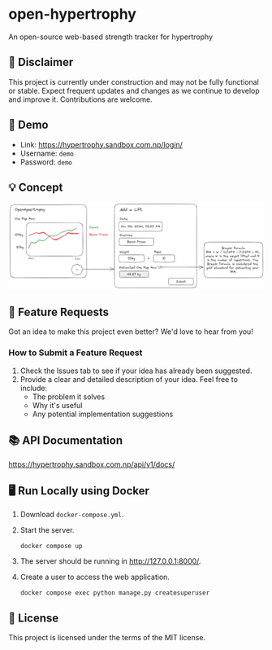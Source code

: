 # open-hypertrophy

An open-source web-based strength tracker for hypertrophy

## 🚧 Disclaimer

This project is currently under construction and may not be fully functional or stable. Expect frequent updates and changes as we continue to develop and improve it. Contributions are welcome.

## 🎥 Demo

- Link: https://hypertrophy.sandbox.com.np/login/
- Username: `demo`
- Password: `demo`

## 💡 Concept

![Concept](excalidraws/concept.excalidraw.png)

## 🌟 Feature Requests

Got an idea to make this project even better? We'd love to hear from you!

### How to Submit a Feature Request

1. Check the Issues tab to see if your idea has already been suggested.
1. Provide a clear and detailed description of your idea. Feel free to include:
   - The problem it solves
   - Why it's useful
   - Any potential implementation suggestions

## 📚 API Documentation

https://hypertrophy.sandbox.com.np/api/v1/docs/

## 🖥️ Run Locally using Docker

1. Download `docker-compose.yml`.
1. Start the server.
   ```
   docker compose up
   ```
1. The server should be running in http://127.0.0.1:8000/.

1. Create a user to access the web application.
   ```
   docker compose exec python manage.py createsuperuser
   ```

## 📜 License

This project is licensed under the terms of the MIT license.
